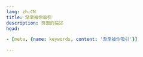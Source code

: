```yaml
---
lang: zh-CN   
title: 渐渐被你吸引  
description: 页面的描述  
head:

- [meta, {name: keywords, content: '渐渐被你吸引'}]

---
```



<MusicPlayer musicId="493735159" :lyricData="lyricData"
musicSrc="https://oss-xuxin.oss-cn-beijing.aliyuncs.com/blog/music/FIELD%20OF%20VIEW%20-%20DAN%20DAN%20%E5%BF%83%E9%AD%85%E3%81%8B%E3%82%8C%E3%81%A6%E3%81%8F%28Cinema%20Version%29.mp3"
style="margin:0 auto"></MusicPlayer>

<br>

<script>
export default {
    data() {
        return {
          lyricData: {
              "id": "493735159",
              "title": "DAN DAN 心魅かれてく(Cinema Version)",
              "artist": "FIELD OF VIEW",
              "album": "ドラゴンボール~最強への道~オリジナルサウンドトラック",
              "cover": "https://p1.music.126.net/QMHwiQiwwZbzLiRLRhvulw==/18627925999759361.jpg?param=250y250",
              "lyric": "[00:00.000] 作词 : 坂井泉水\n[00:00.441] 作曲 : 织田哲郎\n[00:00.883]\n[00:01.875]编曲：叶山武\n[00:04.379]DAN DAN 心魅かれてく\n[00:07.810]その眩しい笑顔に\n[00:11.746]果てない暗闇(やみ)から飛び出そう\n[00:17.811]Hold my hand\n[00:26.156]君と出会ったとき\n[00:30.154]子供のころ 大切に想っていた景色を思い出したんだ\n[00:39.554]僕と踊ってくれないか\n[00:44.250]光と影の Winding Road\n[00:48.739]今でも あいつに夢中なの?\n[00:53.826]少しだけ 振り向きたくなるような時もあるけど\n[01:00.834]愛と勇気と誇りを持って闘うよ\n[01:09.122]DAN DAN 心魅かれてく\n[01:12.690]この宇宙の希望のかけら\n[01:16.642]きっと誰もが 永遠を手に入れたい\n[01:23.499]ZEN ZEN 気にしないフリしても\n[01:27.125]ほら君に恋してる\n[01:30.874]果てない暗闇から飛び出そう\n[01:37.042]Hold your hand\n",
              "sub_lyric": "[by:音之大师成大佬]\n[00:00.883]\n[00:01.875]\n[00:04.379]慢慢我的心被你渐渐吸引\n[00:07.810]你的微笑令我着迷\n[00:11.746]想要从这看不见边缘的黑暗逃脱出来\n[00:17.811]拉紧我的手\n[00:26.156]记得还在孩子的时候\n[00:30.154]上天就安排我们相遇相随 回忆起以前的美好时光。\n[00:39.554]愿意吗，和我共舞一曲。\n[00:44.250]在光和影斑驳蜿蜒的小路上\n[00:48.739]到了现在 你还在迷恋他吗。\n[00:53.826]虽然有时候也不想要回首过\n[01:00.834]但是目前只有怀着坚定的爱和坚强的勇气以及自豪的荣誉去战斗\n[01:09.122]慢慢我的心被你渐渐吸引\n[01:12.690]这宇宙希望的碎片\n[01:16.642]谁都想要把他们永远得到手里。\n[01:23.499]虽然你装着完全不介意\n[01:27.125]这就是对你的爱。\n[01:30.874]想要从这看不见边缘的黑暗逃脱出来\n[01:37.042]拉紧你的手。",
              "link": "https://music.163.com/song/media/outer/url?id=493735159",
              "served": false,
              "cached": true
            }
        }
    }
}
</script>

<Comment></Comment>
